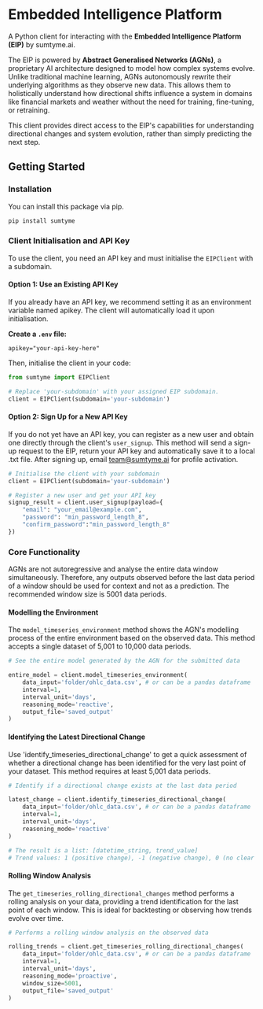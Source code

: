 # Embedded Intelligence Platform

A Python client for interacting with the **Embedded Intelligence Platform (EIP)** by sumtyme.ai.

The EIP is powered by **Abstract Generalised Networks (AGNs)**, a proprietary AI architecture designed to model how complex systems evolve. Unlike traditional machine learning, AGNs autonomously rewrite their underlying algorithms as they observe new data. This allows them to holistically understand how directional shifts influence a system in domains like financial markets and weather without the need for training, fine-tuning, or retraining.

This client provides direct access to the EIP's capabilities for understanding directional changes and system evolution, rather than simply predicting the next step.

## Getting Started


### Installation

You can install this package via pip.

```bash
pip install sumtyme
```

### Client Initialisation and API Key
To use the client, you need an API key and must initialise the `EIPClient` with a subdomain.


#### Option 1: Use an Existing API Key
If you already have an API key, we recommend setting it as an environment variable named apikey. The client will automatically load it upon initialisation.

**Create a `.env` file:**
```dotenv
apikey="your-api-key-here"
```

Then, initialise the client in your code:


```python
from sumtyme import EIPClient

# Replace 'your-subdomain' with your assigned EIP subdomain.
client = EIPClient(subdomain='your-subdomain')
```


#### Option 2: Sign Up for a New API Key

If you do not yet have an API key, you can register as a new user and obtain one directly through the client's `user_signup`. This method will send a sign-up request to the EIP, return your API key and automatically save it to a local .txt file. After signing up, email team@sumtyme.ai for profile activation.


```python
# Initialise the client with your subdomain
client = EIPClient(subdomain='your-subdomain')

# Register a new user and get your API key
signup_result = client.user_signup(payload={
    "email": "your_email@example.com",
    "password": "min_password_length_8",
    "confirm_password":"min_password_length_8"
})
```

### Core Functionality

AGNs are not autoregressive and analyse the entire data window simultaneously. Therefore, any outputs observed before the last data period of a window should be used for context and not as a prediction. The recommended window size is 5001 data periods.

#### Modelling the Environment

The `model_timeseries_environment` method shows the AGN's modelling process of the entire environment based on the observed data. This method accepts a single dataset of 5,001 to 10,000 data periods.

```python
# See the entire model generated by the AGN for the submitted data

entire_model = client.model_timeseries_environment(
    data_input='folder/ohlc_data.csv', # or can be a pandas dataframe 
    interval=1,
    interval_unit='days',
    reasoning_mode='reactive',
    output_file='saved_output'
)
```

#### Identifying the Latest Directional Change

Use 'identify_timeseries_directional_change' to get a quick assessment of whether a directional change has been identified for the very last point of your dataset. This method requires at least 5,001 data periods.

```python 
# Identify if a directional change exists at the last data period

latest_change = client.identify_timeseries_directional_change(
    data_input='folder/ohlc_data.csv', # or can be a pandas dataframe 
    interval=1,
    interval_unit='days',
    reasoning_mode='reactive'
)

# The result is a list: [datetime_string, trend_value]
# Trend values: 1 (positive change), -1 (negative change), 0 (no clear change)
```

#### Rolling Window Analysis

The `get_timeseries_rolling_directional_changes` method performs a rolling analysis on your data, providing a trend identification for the last point of each window. This is ideal for backtesting or observing how trends evolve over time.

```python
# Performs a rolling window analysis on the observed data

rolling_trends = client.get_timeseries_rolling_directional_changes(
    data_input='folder/ohlc_data.csv', # or can be a pandas dataframe 
    interval=1,
    interval_unit='days',
    reasoning_mode='proactive',
    window_size=5001,
    output_file='saved_output'
)
```
